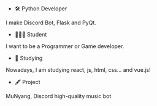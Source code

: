 - 🛠 Python  Developer
   
I make Discord Bot, Flask and PyQt.
- 🧑🏻‍🎓 Student
   
I want to be a Programmer or Game developer.
- 📖 Studying
   
Nowadays, I am studying react, js, html, css... and vue.js!
- 🖋 Project
   
MuNyang, Discord high-quality music bot
